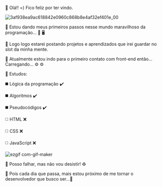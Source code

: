 :small_blue_diamond: Olá!!  =)
Fico feliz por ter vindo.

![3af938ea9ac618842e0960c868b8e4af32ef401e_00](https://user-images.githubusercontent.com/93616970/144729071-59520558-7b8b-4f89-a0d4-924bdba828c2.gif)

:small_blue_diamond:	Estou dando meus primeiros passos nesse mundo maravilhoso da programação... :monocle_face: :desktop_computer:

:small_blue_diamond:	Logo logo estarei postando projetos e aprendizados que irei guardar no slot da minha mente.

:small_blue_diamond:	Atualmente estou indo para o primeiro contato com front-end então... Carregando... :gear: :gear:



:exploding_head:	 Estudos: 


:black_medium_square:		Lógica da programação :heavy_check_mark:

:black_medium_square:			Algoritmos :heavy_check_mark:	

:black_medium_square:		Pseudocódigos :heavy_check_mark:

:white_medium_square:	HTML :x:	

:white_medium_square:	CSS :x:	

:white_medium_square:	JavaScript :x:

![ezgif com-gif-maker](https://user-images.githubusercontent.com/93616970/144729874-bba30d6a-dfa2-4da4-b2a7-2da384b93e9d.gif)

	

:small_red_triangle:	Posso falhar, mas não vou desistir! :recycle:

:small_red_triangle_down:	 Pois cada dia que passa, mais estou próximo de me tornar o desenvolvedor que busco ser...🏹

